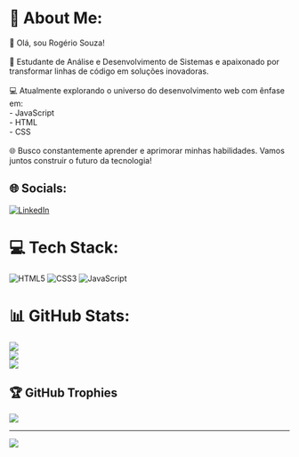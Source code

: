 # 💫 About Me:
👋 Olá, sou Rogério Souza!<br><br>🚀 Estudante de Análise e Desenvolvimento de Sistemas e apaixonado por transformar linhas de código em soluções inovadoras.<br><br>💻 Atualmente explorando o universo do desenvolvimento web com ênfase em:<br>   - JavaScript<br>   - HTML<br>   - CSS<br><br>🌐 Busco constantemente aprender e aprimorar minhas habilidades. Vamos juntos construir o futuro da tecnologia!<br>


## 🌐 Socials:
[![LinkedIn](https://img.shields.io/badge/LinkedIn-%230077B5.svg?logo=linkedin&logoColor=white)](https://linkedin.com/in/@rogeriosouzadev) 

# 💻 Tech Stack:
![HTML5](https://img.shields.io/badge/html5-%23E34F26.svg?style=for-the-badge&logo=html5&logoColor=white) ![CSS3](https://img.shields.io/badge/css3-%231572B6.svg?style=for-the-badge&logo=css3&logoColor=white) ![JavaScript](https://img.shields.io/badge/javascript-%23323330.svg?style=for-the-badge&logo=javascript&logoColor=%23F7DF1E)
# 📊 GitHub Stats:
![](https://github-readme-stats.vercel.app/api?username=RogerioSouzaDev&theme=radical&hide_border=false&include_all_commits=false&count_private=false)<br/>
![](https://github-readme-streak-stats.herokuapp.com/?user=RogerioSouzaDev&theme=radical&hide_border=false)<br/>
![](https://github-readme-stats.vercel.app/api/top-langs/?username=RogerioSouzaDev&theme=radical&hide_border=false&include_all_commits=false&count_private=false&layout=compact)

## 🏆 GitHub Trophies
![](https://github-profile-trophy.vercel.app/?username=RogerioSouzaDev&theme=radical&no-frame=true&no-bg=false&margin-w=4)

---
[![](https://visitcount.itsvg.in/api?id=RogerioSouzaDev&icon=5&color=6)](https://visitcount.itsvg.in)

<!-- Proudly created with GPRM ( https://gprm.itsvg.in ) -->